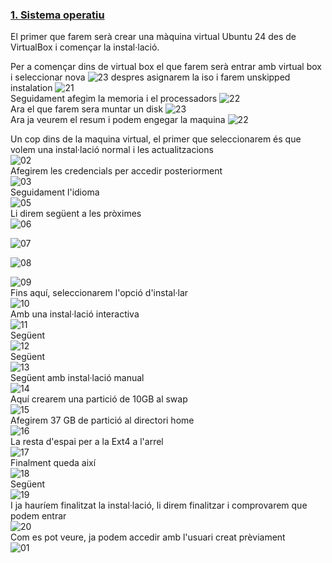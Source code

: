 ### [1. Sistema operatiu](sistema-operatiu.md)


El primer que farem serà crear una màquina virtual Ubuntu 24 des de VirtualBox i començar la instal·lació.

Per a començar dins de virtual box el que farem serà entrar amb virtual box i seleccionar nova 
![23](images/sistema/virtualitzacio5.png) 
despres asignarem la iso i farem unskipped instalation
![21](images/sistema/virtualitzacio1.png)  
Seguidament afegim la memoria i el processadors
![22](images/sistema/virtualitzacio2.png)  
Ara el que farem sera muntar un disk
![23](images/sistema/virtualitzacio3.png)   
Ara ja veurem el resum i podem engegar la maquina
![22](images/sistema/virtualitzacio4.png) 

Un cop dins de la maquina virtual, el primer que seleccionarem és que volem una instal·lació normal i les actualitzacions  
![02](images/sistema/SISTEMA2.png)  
Afegirem les credencials per accedir posteriorment  
![03](images/sistema/SISTEMA3.png)  
Seguidament l'idioma  
![05](images/sistema/SISTEMA5.png)  
Li direm següent a les pròximes  
![06](images/sistema/SISTEMA6.png)  

![07](images/sistema/SISTEMA7.png)

![08](images/sistema/SISTEMA8.png)

![09](images/sistema/SISTEMA9.png)  
Fins aquí, seleccionarem l'opció d'instal·lar  
![10](images/sistema/SISTEMA10.png)  
Amb una instal·lació interactiva  
![11](images/sistema/SISTEMA11.png)  
Següent  
![12](images/sistema/SISTEMA12.png)  
Següent  
![13](images/sistema/SISTEMA13.png)  
Següent amb instal·lació manual  
![14](images/sistema/SISTEMA14.png)  
Aquí crearem una partició de 10GB al swap  
![15](images/sistema/SISTEMA15.png)  
Afegirem 37 GB de partició al directori home  
![16](images/sistema/SISTEMA16.png)  
La resta d'espai per a la Ext4 a l'arrel  
![17](images/sistema/SISTEMA17.png)  
Finalment queda així  
![18](images/sistema/SISTEMA18.png)  
Següent  
![19](images/sistema/SISTEMA19.png)  
I ja hauríem finalitzat la instal·lació, li direm finalitzar i comprovarem que podem entrar  
![20](images/sistema/SISTEMA20.png)  
Com es pot veure, ja podem accedir amb l'usuari creat prèviament  
![01](images/sistema/SISTEMA1.png)  

